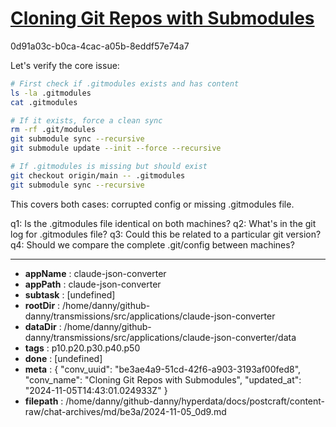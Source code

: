 # [Cloning Git Repos with Submodules](https://claude.ai/chat/be3ae4a9-51cd-42f6-a903-3193af00fed8)

0d91a03c-b0ca-4cac-a05b-8eddf57e74a7

 Let's verify the core issue:
```bash
# First check if .gitmodules exists and has content
ls -la .gitmodules
cat .gitmodules

# If it exists, force a clean sync
rm -rf .git/modules
git submodule sync --recursive
git submodule update --init --force --recursive

# If .gitmodules is missing but should exist
git checkout origin/main -- .gitmodules
git submodule sync --recursive
```

This covers both cases: corrupted config or missing .gitmodules file.

q1: Is the .gitmodules file identical on both machines?
q2: What's in the git log for .gitmodules file?
q3: Could this be related to a particular git version?
q4: Should we compare the complete .git/config between machines?

---

* **appName** : claude-json-converter
* **appPath** : claude-json-converter
* **subtask** : [undefined]
* **rootDir** : /home/danny/github-danny/transmissions/src/applications/claude-json-converter
* **dataDir** : /home/danny/github-danny/transmissions/src/applications/claude-json-converter/data
* **tags** : p10.p20.p30.p40.p50
* **done** : [undefined]
* **meta** : {
  "conv_uuid": "be3ae4a9-51cd-42f6-a903-3193af00fed8",
  "conv_name": "Cloning Git Repos with Submodules",
  "updated_at": "2024-11-05T14:43:01.024933Z"
}
* **filepath** : /home/danny/github-danny/hyperdata/docs/postcraft/content-raw/chat-archives/md/be3a/2024-11-05_0d9.md